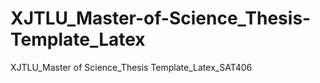 # XJTLU_Master-of-Science_Thesis-Template_Latex
XJTLU_Master of Science_Thesis Template_Latex_SAT406

